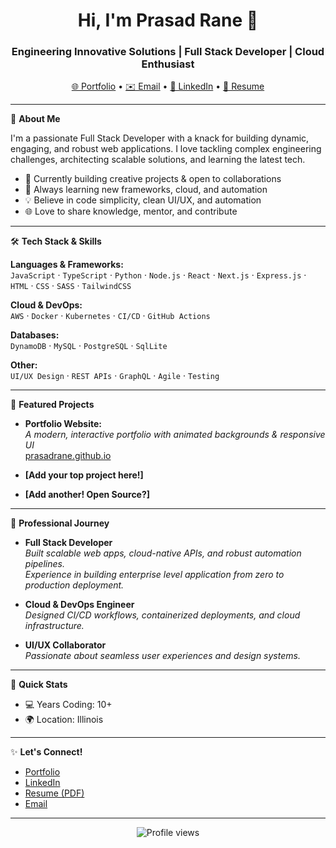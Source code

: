 <!--
**prasadrane/prasadrane** is a ✨ _special_ ✨ repository because its `README.md` (this file) appears on your GitHub profile.
-->

<div align="center">
  <h1>Hi, I'm Prasad Rane 👋</h1>
  <h3>Engineering Innovative Solutions | Full Stack Developer | Cloud Enthusiast</h3>
  <a href="https://prasadrane.github.io/" target="_blank">🌐 Portfolio</a> • 
  <a href="mailto:emailprasadrane@gmail.com">✉️ Email</a> • 
  <a href="https://linkedin.com/in/rane-prasad" target="_blank">🔗 LinkedIn</a> • 
  <a href="https://github.com/prasadrane/PrasadRane.github.io/blob/main/Prasad-Resume.pdf" target="_blank">📄 Resume</a>
</div>

---

🌟 **About Me**

I'm a passionate Full Stack Developer with a knack for building dynamic, engaging, and robust web applications. I love tackling complex engineering challenges, architecting scalable solutions, and learning the latest tech.

- 🔭 Currently building creative projects & open to collaborations
- 🌱 Always learning new frameworks, cloud, and automation
- 💡 Believe in code simplicity, clean UI/UX, and automation
- 🌐 Love to share knowledge, mentor, and contribute

---

🛠️ **Tech Stack & Skills**

**Languages & Frameworks:**  
`JavaScript` · `TypeScript` · `Python` · `Node.js` · `React` · `Next.js` · `Express.js` · `HTML` · `CSS` · `SASS` · `TailwindCSS`

**Cloud & DevOps:**  
`AWS` · `Docker` · `Kubernetes` · `CI/CD` · `GitHub Actions`

**Databases:**  
`DynamoDB` · `MySQL` · `PostgreSQL` · `SqlLite`

**Other:**  
`UI/UX Design` · `REST APIs` · `GraphQL` · `Agile` · `Testing`

---

🚀 **Featured Projects**

- **Portfolio Website:**  
  _A modern, interactive portfolio with animated backgrounds & responsive UI_  
  [prasadrane.github.io](https://prasadrane.github.io/)

- **[Add your top project here!]**

- **[Add another! Open Source?]**

---

💼 **Professional Journey**

- **Full Stack Developer**  
  _Built scalable web apps, cloud-native APIs, and robust automation pipelines._  
  _Experience in building enterprise level application from zero to production deployment._

- **Cloud & DevOps Engineer**  
  _Designed CI/CD workflows, containerized deployments, and cloud infrastructure._

- **UI/UX Collaborator**  
  _Passionate about seamless user experiences and design systems._

---

🎯 **Quick Stats**

- 💻 Years Coding: 10+ 
- 🌍 Location: Illinois
---

✨ **Let's Connect!**

- [Portfolio](https://prasadrane.github.io/)
- [LinkedIn](https://linkedin.com/in/rane-prasad)
- [Resume (PDF)](https://github.com/prasadrane/PrasadRane.github.io/blob/main/Prasad-Resume.pdf)
- [Email](mailto:emailprasadrane@gmail.com)

---

<!--
**Fun Fact:**  
I enjoy [add your hobby or quirky detail here, e.g., "traveling", "building IoT gadgets", "brewing the perfect coffee"]!

**GitHub Stats:**  
![Prasad's GitHub stats](https://github-readme-stats.vercel.app/api?username=prasadrane&show_icons=true&theme=radical)
-->

<div align="center">
  <img src="https://komarev.com/ghpvc/?username=prasadrane&color=yellow" alt="Profile views" />
</div>
